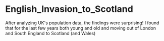 # English_Invasion_to_Scotland
After analyzing UK's population data, the findings were surprising! I found that for the last few years both young and old and moving out of London and South England to Scotland (and Wales)
